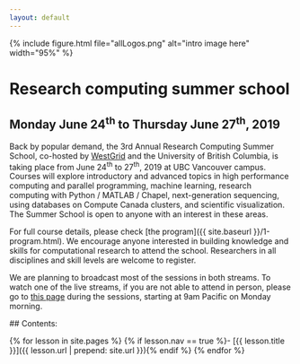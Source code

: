 ```yaml
---
layout: default
---
```


{% include figure.html file="allLogos.png" alt="intro image here" width="95%" %}

# Research computing summer school

## Monday June 24<sup>th</sup> to Thursday June 27<sup>th</sup>, 2019

<!-- This June, [WestGrid](https://www.westgrid.ca) is bringing its four-day Research Computing Summer School -->
<!-- to the University of British Columbia. -->

Back by popular demand, the 3rd Annual Research Computing Summer School, co-hosted by <a
href="https://www.westgrid.ca" target="_blank">WestGrid</a> and the University of British Columbia, is
taking place from June 24<sup>th</sup> to 27<sup>th</sup>, 2019 at UBC Vancouver campus. Courses will
explore introductory and advanced topics in high performance computing and parallel programming, machine
learning, research computing with Python / MATLAB / Chapel, next-generation sequencing, using databases
on Compute Canada clusters, and scientific visualization. The Summer School is open to anyone with an
interest in these areas.

For full course details, please check [the program]({{ site.baseurl }}/1-program.html). We encourage
anyone interested in building knowledge and skills for computational research to attend the
school. Researchers in all disciplines and skill levels are welcome to register.

We are planning to broadcast most of the sessions in both streams. To watch one of the live streams, if
you are not able to attend in person, please go to <a
href="https://mediasite.audiovisual.ubc.ca/Mediasite/Channel/ubc-arc-2019" target="_blank">this page</a>
during the sessions, starting at 9am Pacific on Monday morning.

<div class="toc" markdown="1">
## Contents:

{% for lesson in site.pages %}
{% if lesson.nav == true %}- [{{ lesson.title }}]({{ lesson.url | prepend: site.url }}){% endif %}
{% endfor %}
</div>
